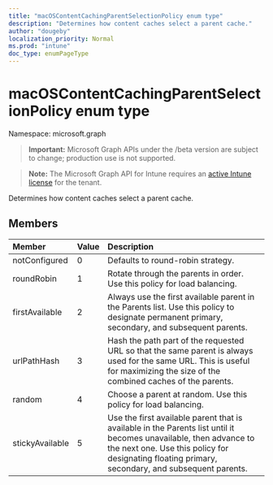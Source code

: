 ```yaml
---
title: "macOSContentCachingParentSelectionPolicy enum type"
description: "Determines how content caches select a parent cache."
author: "dougeby"
localization_priority: Normal
ms.prod: "intune"
doc_type: enumPageType
---
```


# macOSContentCachingParentSelectionPolicy enum type

Namespace: microsoft.graph

> **Important:** Microsoft Graph APIs under the /beta version are subject to change; production use is not supported.

> **Note:** The Microsoft Graph API for Intune requires an [active Intune license](https://go.microsoft.com/fwlink/?linkid=839381) for the tenant.

Determines how content caches select a parent cache.

## Members
|Member|Value|Description|
|:---|:---|:---|
|notConfigured|0|Defaults to round-robin strategy.|
|roundRobin|1|Rotate through the parents in order. Use this policy for load balancing.|
|firstAvailable|2|Always use the first available parent in the Parents list. Use this policy to designate permanent primary, secondary, and subsequent parents.|
|urlPathHash|3|Hash the path part of the requested URL so that the same parent is always used for the same URL. This is useful for maximizing the size of the combined caches of the parents.|
|random|4|Choose a parent at random. Use this policy for load balancing.|
|stickyAvailable|5|Use the first available parent that is available in the Parents list until it becomes unavailable, then advance to the next one. Use this policy for designating floating primary, secondary, and subsequent parents.|




